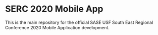 # SERC 2020 Mobile App
This is the main repository for the official SASE USF South East Regional Conference 2020 Mobile Application development.
